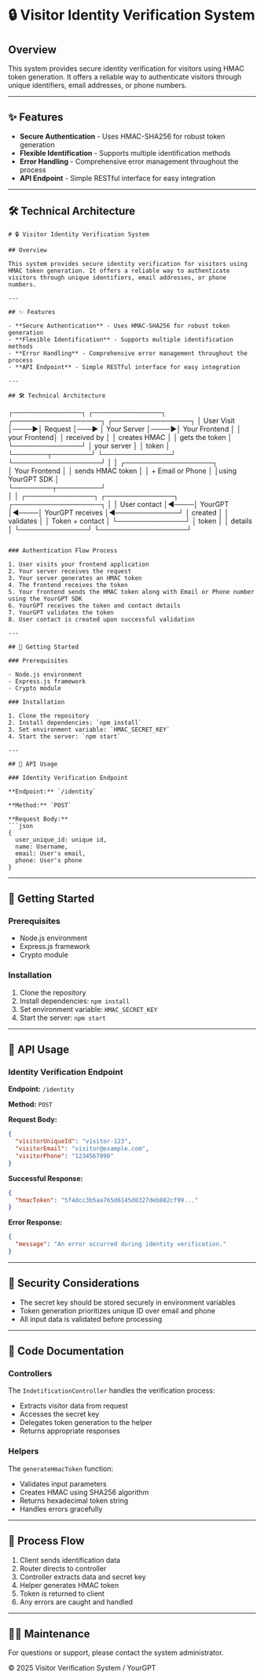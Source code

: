 # 🔒 Visitor Identity Verification System

## Overview

This system provides secure identity verification for visitors using HMAC token generation. It offers a reliable way to authenticate visitors through unique identifiers, email addresses, or phone numbers.

---

## ✨ Features

- **Secure Authentication** - Uses HMAC-SHA256 for robust token generation
- **Flexible Identification** - Supports multiple identification methods
- **Error Handling** - Comprehensive error management throughout the process
- **API Endpoint** - Simple RESTful interface for easy integration

---

## 🛠️ Technical Architecture

```
# 🔒 Visitor Identity Verification System

## Overview

This system provides secure identity verification for visitors using HMAC token generation. It offers a reliable way to authenticate visitors through unique identifiers, email addresses, or phone numbers.

---

## ✨ Features

- **Secure Authentication** - Uses HMAC-SHA256 for robust token generation
- **Flexible Identification** - Supports multiple identification methods
- **Error Handling** - Comprehensive error management throughout the process
- **API Endpoint** - Simple RESTful interface for easy integration

---

## 🛠️ Technical Architecture

```
┌──────────────┐     ┌──────────────┐     ┌──────────────────┐     ┌────────────────┐
│ User Visit   │────▶│ Request      │───▶ │ Your Server      │────▶│ Your Frontend  │
│ your Frontend│     │ received by  │     │ creates HMAC     │     │ gets the token │
└──────────────┘     │ your server  │     │ token            │     └───────┬────────┘
                     └──────────────┘     └──────────────────┘             │
                                                                           │
                                                                    ┌──────────────────┐                           
                                                                    │ Your Frontend    │
                                                                    │ sends HMAC token │
                                                                    │ + Email or Phone │
                                                                    │using YourGPT SDK │           
                                                                    └────────┬─────────┘                           
                                                                             │
                                                                             │
┌──────────────┐     ┌──────────────┐      ┌──────────────────┐              │
│ User contact │◀────│ YourGPT      │◀────│ YourGPT receives  │◀─────────────┘
│ created      │     │ validates    │      │ Token + contact  │
└──────────────┘     │ token        │      │ details          │
                     └──────────────┘      └──────────────────┘
```

### Authentication Flow Process

1. User visits your frontend application
2. Your server receives the request 
3. Your server generates an HMAC token
4. The frontend receives the token
5. Your frontend sends the HMAC token along with Email or Phone number using the YourGPT SDK
6. YourGPT receives the token and contact details
7. YourGPT validates the token
8. User contact is created upon successful validation

---

## 🚀 Getting Started

### Prerequisites

- Node.js environment
- Express.js framework
- Crypto module

### Installation

1. Clone the repository
2. Install dependencies: `npm install`
3. Set environment variable: `HMAC_SECRET_KEY` 
4. Start the server: `npm start`

---

## 📡 API Usage

### Identity Verification Endpoint

**Endpoint:** `/identity`

**Method:** `POST`

**Request Body:**
```json
{
  user_unique_id: unique id,
  name: Username,
  email: User's email,
  phone: User's phone
}
```

---

## 🚀 Getting Started

### Prerequisites

- Node.js environment
- Express.js framework
- Crypto module

### Installation

1. Clone the repository
2. Install dependencies: `npm install`
3. Set environment variable: `HMAC_SECRET_KEY` 
4. Start the server: `npm start`

---

## 📡 API Usage

### Identity Verification Endpoint

**Endpoint:** `/identity`

**Method:** `POST`

**Request Body:**
```json
{
  "visitorUniqueId": "visitor-123",
  "visitorEmail": "visitor@example.com",
  "visitorPhone": "1234567890"
}
```

**Successful Response:**
```json
{
  "hmacToken": "5f4dcc3b5aa765d6145d8327deb882cf99..."
}
```

**Error Response:**
```json
{
  "message": "An error occurred during identity verification."
}
```

---

## 🔐 Security Considerations

- The secret key should be stored securely in environment variables
- Token generation prioritizes unique ID over email and phone
- All input data is validated before processing

---

## 📝 Code Documentation

### Controllers

The `IndetificationController` handles the verification process:
- Extracts visitor data from request
- Accesses the secret key
- Delegates token generation to the helper
- Returns appropriate responses

### Helpers

The `generateHmacToken` function:
- Validates input parameters
- Creates HMAC using SHA256 algorithm
- Returns hexadecimal token string
- Handles errors gracefully

---

## 🔄 Process Flow

1. Client sends identification data
2. Router directs to controller
3. Controller extracts data and secret key
4. Helper generates HMAC token
5. Token is returned to client
6. Any errors are caught and handled

---

## 👨‍💻 Maintenance

For questions or support, please contact the system administrator.

© 2025 Visitor Verification System / YourGPT
